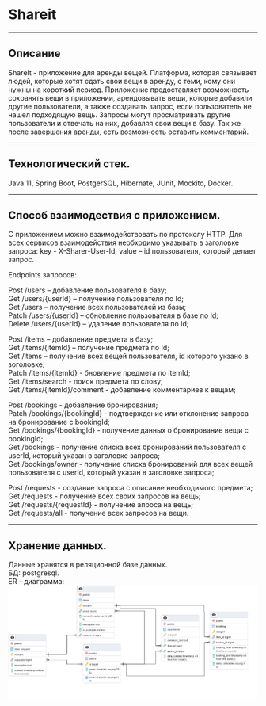 # Shareit
____
## Описание
ShareIt - приложение для аренды вещей. Платформа, которая связывает людей, которые хотят сдать свои вещи в аренду, с теми, кому они нужны на короткий период. Приложение предоставляет возможность сохранять вещи в приложении, арендовывать вещи, которые добавили другие пользователи, а также создавать запрос, если пользователь не нашел подходящую вещь. Запросы могут просматривать другие пользователи и отвечать на них, добавляя свои вещи в базу. Так же после завершения аренды, есть возможность оставить комментарий.
____
## Технологический стек.
Java 11, Spring Boot, PostgerSQL, Hibernate, JUnit, Mockito, Docker.
____
## Способ взаимодествия с приложением. 
С приложением можно взаимодействовать по протоколу HTTP. Для всех сервисов взаимодействия 
необходимо указывать в заголовке запроса: key - X-Sharer-User-Id, value – id пользователя, который делает запрос.

Endpoints запросов:

Post /users – добавление пользователя в базу;  
Get /users/{userId} – получение пользователя по Id;  
Get /users – получение всех пользователей из базы;  
Patch /users/{userId} – обновление пользователя в базе по Id;  
Delete /users/{userId} – удаление пользователя по Id;

Post /items – добавление предмета в базу;  
Get /items/{itemId} – получение предмета по Id;  
Get /items – получение всех вещей пользователя, id которого укзано в зоголовке;  
Patch /items/{itemId} - бновление предмета по itemId;  
Get /items/search - поиск предмета по слову;  
Get /items/{itemId}/comment - добавление комментариев к вещам;  

Post /bookings - добавление бронирования;  
Patch /bookings/{bookingId} - подтверждение или отклонение запроса на бронирование c bookingId;  
Get /bookings/{bookingId} - получение данных о бронирование вещи с bookingId;   
Get /bookings - получение списка всех бронирований пользователя с userId, который указан в заголовке запроса;  
Get /bookings/owner - получение списка бронирований для всех вещей пользователя с userId, который указан в заголовке запроса;  

Post /requests - создание запроса с описание необходимого предмета;  
Get /requests - получение всех своих запросов на вещь;  
Get /requests/{requestId} - получение апроса на вещь;  
Get /requests/all - получение всех запросов на вещи.
____
## Хранение данных.
Данные хранятся в реляционной базе данных.  
БД: postgresql.  
ER - диаграмма:
![img.png](img.png)
